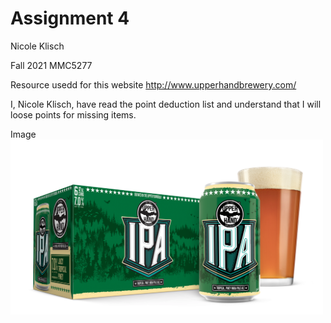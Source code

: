 # Assignment 4
Nicole Klisch

Fall 2021 MMC5277

Resource usedd for this website http://www.upperhandbrewery.com/

I, Nicole Klisch, have read the point deduction list and understand that I will loose points for missing items.

Image
<img src="images/ipa.png" alt="Upper Hand Brewery IPA" width="500"> 
